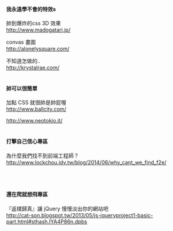 #### 我永遠學不會的特效s

帥到爆炸的css 3D 效果<br />
http://www.madogatari.jp/

convas 畫圖<br />
http://alonelysquare.com/

不知道怎做的.. <br />
http://krystalrae.com/
<br /><br />
#### 帥可以很簡單

加點 CSS 就很帥是帥屁喔<br />
http://www.ballcity.com/

http://www.neotokio.it/
<br /><br />
#### 打擊自己信心專區

為什麼我們找不到前端工程師？<br />
http://www.lockchou.idv.tw/blog/2014/06/why_cant_we_find_f2e/

<br /><br />
#### 還在爬就想飛專區

『返樸歸真』讓 jQuery 慢慢淡出你的網站吧<br />
http://cat-son.blogspot.tw/2013/05/js-jqueryproject1-basic-part.html#sthash.IYA4P86n.dpbs

<br /><br />
